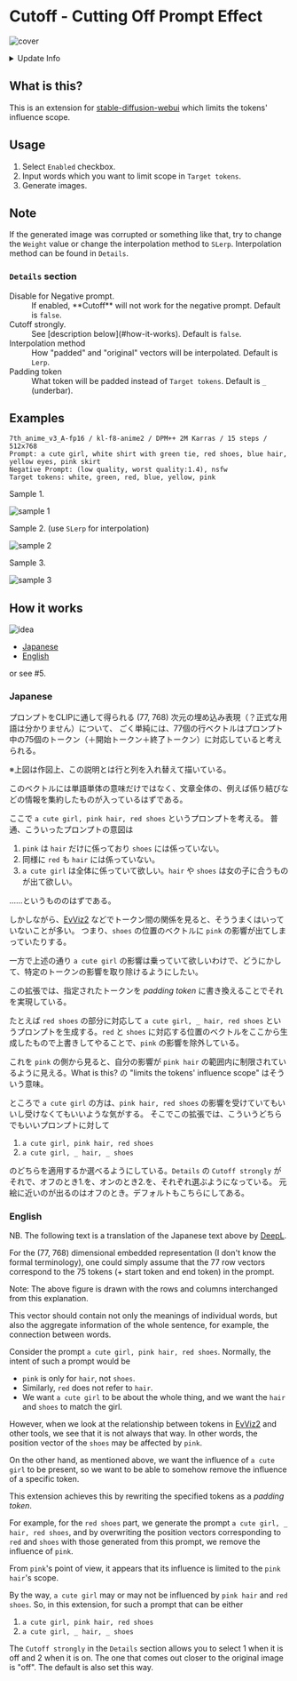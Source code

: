# Cutoff - Cutting Off Prompt Effect

![cover](./images/cover.jpg)

<details>
<summary>Update Info</summary>

Upper is newer.

<dl>
<dt>20e87ce264338b824296b7559679ed1bb0bdacd7</dt>
<dd>Skip empty targets.</dd>
<dt>03bfe60162ba418e18dbaf8f1b9711fd62195ef3</dt>
<dd>Add <code>Disable for Negative prompt</code> option. Default is <code>True</code>.</dd>
<dt>f0990088fed0f5013a659cacedb194313a398860</dt>
<dd>Accept an empty prompt.</dd>
</dl>
</details>

## What is this?

This is an extension for [stable-diffusion-webui](https://github.com/AUTOMATIC1111/stable-diffusion-webui) which limits the tokens' influence scope.

## Usage

1. Select `Enabled` checkbox.
2. Input words which you want to limit scope in `Target tokens`.
3. Generate images.

## Note

If the generated image was corrupted or something like that, try to change the `Weight` value or change the interpolation method to `SLerp`. Interpolation method can be found in `Details`.

### `Details` section

<dl>
<dt>Disable for Negative prompt.</dt>
<dd>If enabled, **Cutoff** will not work for the negative prompt. Default is <code>false</code>.</dd>
<dt>Cutoff strongly.</dt>
<dd>See [description below](#how-it-works). Default is <code>false</code>.</dd>
<dt>Interpolation method</dt>
<dd>How "padded" and "original" vectors will be interpolated. Default is <code>Lerp</code>.</dd>
<dt>Padding token</dt>
<dd>What token will be padded instead of <code>Target tokens</code>. Default is <code>_</code> (underbar).</dd>
</dl>


## Examples

```
7th_anime_v3_A-fp16 / kl-f8-anime2 / DPM++ 2M Karras / 15 steps / 512x768
Prompt: a cute girl, white shirt with green tie, red shoes, blue hair, yellow eyes, pink skirt
Negative Prompt: (low quality, worst quality:1.4), nsfw
Target tokens: white, green, red, blue, yellow, pink
```

Sample 1.

![sample 1](./images/sample-1.png)

Sample 2. (use `SLerp` for interpolation)

![sample 2](./images/sample-2.png)

Sample 3.

![sample 3](./images/sample-3.png)

## How it works

![idea](./images/idea.png)

- [Japanese](#japanese)
- [English](#english)

or see #5.

### Japanese

プロンプトをCLIPに通して得られる (77, 768) 次元の埋め込み表現（？正式な用語は分かりません）について、
ごく単純には、77個の行ベクトルはプロンプト中の75個のトークン（＋開始トークン＋終了トークン）に対応していると考えられる。

※上図は作図上、この説明とは行と列を入れ替えて描いている。

このベクトルには単語単体の意味だけではなく、文章全体の、例えば係り結びなどの情報を集約したものが入っているはずである。

ここで `a cute girl, pink hair, red shoes` というプロンプトを考える。
普通、こういったプロンプトの意図は

1. `pink` は `hair` だけに係っており `shoes` には係っていない。
2. 同様に `red` も `hair` には係っていない。
3. `a cute girl` は全体に係っていて欲しい。`hair` や `shoes` は女の子に合うものが出て欲しい。

……というもののはずである。

しかしながら、[EvViz2](https://github.com/hnmr293/sd-webui-evviz2) などでトークン間の関係を見ると、そううまくはいっていないことが多い。
つまり、`shoes` の位置のベクトルに `pink` の影響が出てしまっていたりする。

一方で上述の通り `a cute girl` の影響は乗っていて欲しいわけで、どうにかして、特定のトークンの影響を取り除けるようにしたい。

この拡張では、指定されたトークンを *padding token* に書き換えることでそれを実現している。

たとえば `red shoes` の部分に対応して `a cute girl, _ hair, red shoes` というプロンプトを生成する。`red` と `shoes` に対応する位置のベクトルをここから生成したもので上書きしてやることで、`pink` の影響を除外している。

これを `pink` の側から見ると、自分の影響が `pink hair` の範囲内に制限されているように見える。What is this? の "limits the tokens' influence scope" はそういう意味。

ところで `a cute girl` の方は、`pink hair, red shoes` の影響を受けていてもいいし受けなくてもいいような気がする。
そこでこの拡張では、こういうどちらでもいいプロンプトに対して

1. `a cute girl, pink hair, red shoes`
2. `a cute girl, _ hair, _ shoes`

のどちらを適用するか選べるようにしている。`Details` の `Cutoff strongly` がそれで、オフのとき1.を、オンのとき2.を、それぞれ選ぶようになっている。
元絵に近いのが出るのはオフのとき。デフォルトもこちらにしてある。

### English

NB. The following text is a translation of the Japanese text above by [DeepL](https://www.deepl.com/translator).

For the (77, 768) dimensional embedded representation (I don't know the formal terminology), one could simply assume that the 77 row vectors correspond to the 75 tokens (+ start token and end token) in the prompt.

Note: The above figure is drawn with the rows and columns interchanged from this explanation.

This vector should contain not only the meanings of individual words, but also the aggregate information of the whole sentence, for example, the connection between words.

Consider the prompt `a cute girl, pink hair, red shoes`. Normally, the intent of such a prompt would be

- `pink` is only for `hair`, not `shoes`.
- Similarly, `red` does not refer to `hair`.
- We want `a cute girl` to be about the whole thing, and we want the `hair` and `shoes` to match the girl.

However, when we look at the relationship between tokens in [EvViz2](https://github.com/hnmr293/sd-webui-evviz2) and other tools, we see that it is not always that way. In other words, the position vector of the `shoes` may be affected by `pink`.

On the other hand, as mentioned above, we want the influence of `a cute girl` to be present, so we want to be able to somehow remove the influence of a specific token.

This extension achieves this by rewriting the specified tokens as a *padding token*.

For example, for the `red shoes` part, we generate the prompt `a cute girl, _ hair, red shoes`, and by overwriting the position vectors corresponding to `red` and `shoes` with those generated from this prompt, we remove the influence of `pink`.

From `pink`'s point of view, it appears that its influence is limited to the `pink hair`'s scope.

By the way, `a cute girl` may or may not be influenced by `pink hair` and `red shoes`. So, in this extension, for such a prompt that can be either

1. `a cute girl, pink hair, red shoes`
2. `a cute girl, _ hair, _ shoes`

The `Cutoff strongly` in the `Details` section allows you to select 1 when it is off and 2 when it is on. The one that comes out closer to the original image is "off". The default is also set this way.
